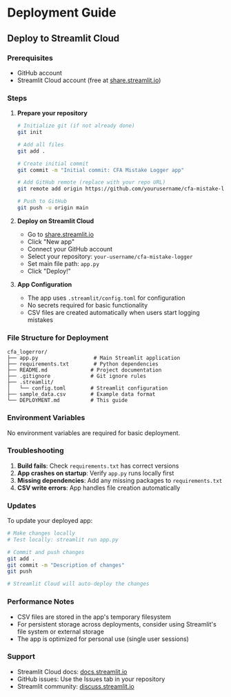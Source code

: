 # Deployment Guide

## Deploy to Streamlit Cloud

### Prerequisites
- GitHub account
- Streamlit Cloud account (free at [share.streamlit.io](https://share.streamlit.io))

### Steps

1. **Prepare your repository**
   ```bash
   # Initialize git (if not already done)
   git init
   
   # Add all files
   git add .
   
   # Create initial commit
   git commit -m "Initial commit: CFA Mistake Logger app"
   
   # Add GitHub remote (replace with your repo URL)
   git remote add origin https://github.com/yourusername/cfa-mistake-logger.git
   
   # Push to GitHub
   git push -u origin main
   ```

2. **Deploy on Streamlit Cloud**
   - Go to [share.streamlit.io](https://share.streamlit.io)
   - Click "New app"
   - Connect your GitHub account
   - Select your repository: `your-username/cfa-mistake-logger`
   - Set main file path: `app.py`
   - Click "Deploy!"

3. **App Configuration**
   - The app uses `.streamlit/config.toml` for configuration
   - No secrets required for basic functionality
   - CSV files are created automatically when users start logging mistakes

### File Structure for Deployment

```
cfa_logerror/
├── app.py                  # Main Streamlit application
├── requirements.txt        # Python dependencies
├── README.md              # Project documentation
├── .gitignore             # Git ignore rules
├── .streamlit/
│   └── config.toml        # Streamlit configuration
├── sample_data.csv        # Example data format
└── DEPLOYMENT.md          # This guide
```

### Environment Variables

No environment variables are required for basic deployment.

### Troubleshooting

1. **Build fails**: Check `requirements.txt` has correct versions
2. **App crashes on startup**: Verify `app.py` runs locally first
3. **Missing dependencies**: Add any missing packages to `requirements.txt`
4. **CSV write errors**: App handles file creation automatically

### Updates

To update your deployed app:
```bash
# Make changes locally
# Test locally: streamlit run app.py

# Commit and push changes
git add .
git commit -m "Description of changes"
git push

# Streamlit Cloud will auto-deploy the changes
```

### Performance Notes

- CSV files are stored in the app's temporary filesystem
- For persistent storage across deployments, consider using Streamlit's file system or external storage
- The app is optimized for personal use (single user sessions)

### Support

- Streamlit Cloud docs: [docs.streamlit.io](https://docs.streamlit.io)
- GitHub issues: Use the Issues tab in your repository
- Streamlit community: [discuss.streamlit.io](https://discuss.streamlit.io)